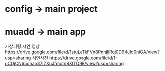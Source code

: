 # config -> main project
# muadd -> main app
 
가상피팅 시연 영상 https://drive.google.com/file/d/1stuLeTkFVn8PnnjIiRqj0D94JId0niGA/view?usp=sharing
시연사진 https://drive.google.com/file/d/1-uCUjCN65ohan37IZXuJfmotn8XtTQRB/view?usp=sharing

